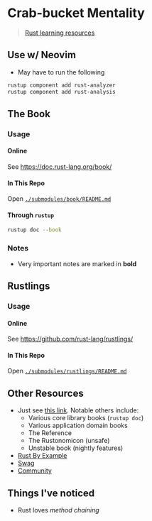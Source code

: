# Crab-bucket Mentality
> [Rust learning resources][learn-rust]

## Use w/ Neovim
- May have to run the following
```bash
rustup component add rust-analyzer
rustup component add rust-analysis
```

## The Book
### Usage
#### Online
See <https://doc.rust-lang.org/book/>

#### In This Repo
Open [`./submodules/book/README.md`](./submodules/book/README.md)

#### Through `rustup`
```bash
rustup doc --book
```

### Notes
- Very important notes are marked in **bold**

## Rustlings
### Usage
#### Online
See <https://github.com/rust-lang/rustlings/>

#### In This Repo
Open [`./submodules/rustlings/README.md`](./submodules/rustlings/README.md)

## Other Resources
- Just see [this link][learn-rust]. Notable others include:
  - Various core library books (`rustup doc`)
  - Various application domain books
  - The Reference
  - The Rustonomicon (unsafe)
  - Unstable book (nightly features)
- [Rust By Example][by-example]
- [Swag][rustaceans]
- [Community][community-page]

## Things I've noticed
- Rust loves *method chaining*

[learn-rust]: https://www.rust-lang.org/learn
[rustaceans]: https://rustacean.net/
[by-example]: https://doc.rust-lang.org/rust-by-example/index.html
[community-page]: https://www.rust-lang.org/community
